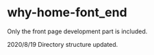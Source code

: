 # why-home-font_end
Only the front page development part is included.

2020/8/19 
Directory structure updated.